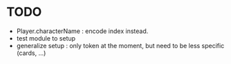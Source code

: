 # TODO

  * Player.characterName : encode index instead.
  * test module to setup
  * generalize setup : only token at the moment, but need to be less specific (cards, ...) 